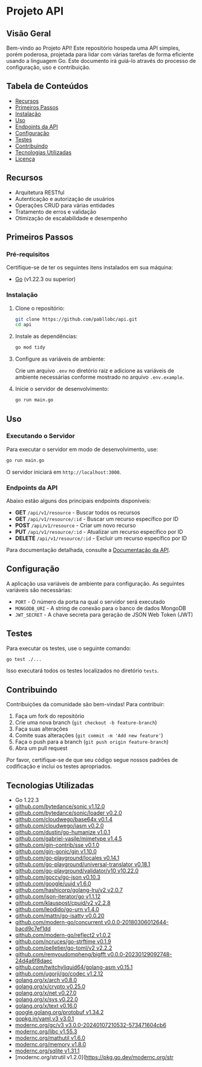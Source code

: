 # Projeto API

## Visão Geral

Bem-vindo ao Projeto API! Este repositório hospeda uma API simples, porém poderosa, projetada para lidar com várias tarefas de forma eficiente usando a linguagem Go. Este documento irá guiá-lo através do processo de configuração, uso e contribuição.

## Tabela de Conteúdos

- [Recursos](#recursos)
- [Primeiros Passos](#primeiros-passos)
- [Instalação](#instalação)
- [Uso](#uso)
- [Endpoints da API](#endpoints-da-api)
- [Configuração](#configuração)
- [Testes](#testes)
- [Contribuindo](#contribuindo)
- [Tecnologias Utilizadas](#tecnologias-utilizadas)
- [Licença](#licença)

## Recursos

- Arquitetura RESTful
- Autenticação e autorização de usuários
- Operações CRUD para várias entidades
- Tratamento de erros e validação
- Otimização de escalabilidade e desempenho

## Primeiros Passos

### Pré-requisitos

Certifique-se de ter os seguintes itens instalados em sua máquina:

- [Go](https://golang.org/) (v1.22.3 ou superior)

### Instalação

1. Clone o repositório:

    ```bash
    git clone https://github.com/pabllobc/api.git
    cd api
    ```

2. Instale as dependências:

    ```bash
    go mod tidy
    ```

3. Configure as variáveis de ambiente:

    Crie um arquivo `.env` no diretório raiz e adicione as variáveis de ambiente necessárias conforme mostrado no arquivo `.env.example`.

4. Inicie o servidor de desenvolvimento:

    ```bash
    go run main.go
    ```

## Uso

### Executando o Servidor

Para executar o servidor em modo de desenvolvimento, use:

```bash
go run main.go
```

O servidor iniciará em `http://localhost:3000`.

### Endpoints da API

Abaixo estão alguns dos principais endpoints disponíveis:

- **GET** `/api/v1/resource` - Buscar todos os recursos
- **GET** `/api/v1/resource/:id` - Buscar um recurso específico por ID
- **POST** `/api/v1/resource` - Criar um novo recurso
- **PUT** `/api/v1/resource/:id` - Atualizar um recurso específico por ID
- **DELETE** `/api/v1/resource/:id` - Excluir um recurso específico por ID

Para documentação detalhada, consulte a [Documentação da API](docs/API.md).

## Configuração

A aplicação usa variáveis de ambiente para configuração. As seguintes variáveis são necessárias:

- `PORT` - O número da porta na qual o servidor será executado
- `MONGODB_URI` - A string de conexão para o banco de dados MongoDB
- `JWT_SECRET` - A chave secreta para geração de JSON Web Token (JWT)

## Testes

Para executar os testes, use o seguinte comando:

```bash
go test ./...
```

Isso executará todos os testes localizados no diretório `tests`.

## Contribuindo

Contribuições da comunidade são bem-vindas! Para contribuir:

1. Faça um fork do repositório
2. Crie uma nova branch (`git checkout -b feature-branch`)
3. Faça suas alterações
4. Comite suas alterações (`git commit -m 'Add new feature'`)
5. Faça o push para a branch (`git push origin feature-branch`)
6. Abra um pull request

Por favor, certifique-se de que seu código segue nossos padrões de codificação e inclui os testes apropriados.

## Tecnologias Utilizadas

- Go 1.22.3
- [github.com/bytedance/sonic v1.12.0](https://pkg.go.dev/github.com/bytedance/sonic) 
- [github.com/bytedance/sonic/loader v0.2.0](https://pkg.go.dev/github.com/bytedance/sonic/loader) 
- [github.com/cloudwego/base64x v0.1.4](https://pkg.go.dev/github.com/cloudwego/base64x) 
- [github.com/cloudwego/iasm v0.2.0](https://pkg.go.dev/github.com/cloudwego/iasm) 
- [github.com/dustin/go-humanize v1.0.1](https://pkg.go.dev/github.com/dustin/go-humanize) 
- [github.com/gabriel-vasile/mimetype v1.4.5](https://pkg.go.dev/github.com/gabriel-vasile/mimetype) 
- [github.com/gin-contrib/sse v0.1.0](https://pkg.go.dev/github.com/gin-contrib/sse) 
- [github.com/gin-gonic/gin v1.10.0](https://pkg.go.dev/github.com/gin-gonic/gin) 
- [github.com/go-playground/locales v0.14.1](https://pkg.go.dev/github.com/go-playground/locales) 
- [github.com/go-playground/universal-translator v0.18.1](https://pkg.go.dev/github.com/go-playground/universal-translator) 
- [github.com/go-playground/validator/v10 v10.22.0](https://pkg.go.dev/github.com/go-playground/validator/v10) 
- [github.com/goccy/go-json v0.10.3](https://pkg.go.dev/github.com/goccy/go-json) 
- [github.com/google/uuid v1.6.0](https://pkg.go.dev/github.com/google/uuid) 
- [github.com/hashicorp/golang-lru/v2 v2.0.7](https://pkg.go.dev/github.com/hashicorp/golang-lru/v2) 
- [github.com/json-iterator/go v1.1.12](https://pkg.go.dev/github.com/json-iterator/go) 
- [github.com/klauspost/cpuid/v2 v2.2.8](https://pkg.go.dev/github.com/klauspost/cpuid/v2) 
- [github.com/leodido/go-urn v1.4.0](https://pkg.go.dev/github.com/leodido/go-urn) 
- [github.com/mattn/go-isatty v0.0.20](https://pkg.go.dev/github.com/mattn/go-isatty) 
- [github.com/modern-go/concurrent v0.0.0-20180306012644-bacd9c7ef1dd](https://pkg.go.dev/github.com/modern-go/concurrent) 
- [github.com/modern-go/reflect2 v1.0.2](https://pkg.go.dev/github.com/modern-go/reflect2) 
- [github.com/ncruces/go-strftime v0.1.9](https://pkg.go.dev/github.com/ncruces/go-strftime) 
- [github.com/pelletier/go-toml/v2 v2.2.2](https://pkg.go.dev/github.com/pelletier/go-toml/v2) 
- [github.com/remyoudompheng/bigfft v0.0.0-20230129092748-24d4a6f8daec](https://pkg.go.dev/github.com/remyoudompheng/bigfft) 
- [github.com/twitchyliquid64/golang-asm v0.15.1](https://pkg.go.dev/github.com/twitchyliquid64/golang-asm) 
- [github.com/ugorji/go/codec v1.2.12](https://pkg.go.dev/github.com/ugorji/go/codec) 
- [golang.org/x/arch v0.8.0](https://pkg.go.dev/golang.org/x/arch) 
- [golang.org/x/crypto v0.25.0](https://pkg.go.dev/golang.org/x/crypto) 
- [golang.org/x/net v0.27.0](https://pkg.go.dev/golang.org/x/net) 
- [golang.org/x/sys v0.22.0](https://pkg.go.dev/golang.org/x/sys) 
- [golang.org/x/text v0.16.0](https://pkg.go.dev/golang.org/x/text) 
- [google.golang.org/protobuf v1.34.2](https://pkg.go.dev/google.golang.org/protobuf) 
- [gopkg.in/yaml.v3 v3.0.1](https://pkg.go.dev/gopkg.in/yaml.v3) 
- [modernc.org/gc/v3 v3.0.0-20240107210532-573471604cb6](https://pkg.go.dev/modernc.org/gc/v3) 
- [modernc.org/libc v1.55.3](https://pkg.go.dev/modernc.org/libc) 
- [modernc.org/mathutil v1.6.0](https://pkg.go.dev/modernc.org/mathutil) 
- [modernc.org/memory v1.8.0](https://pkg.go.dev/modernc.org/memory) 
- [modernc.org/sqlite v1.31.1](https://pkg.go.dev/modernc.org/sqlite) 
- [modernc.org/strutil v1.2.0](https://pkg.go.dev/modernc.org/str